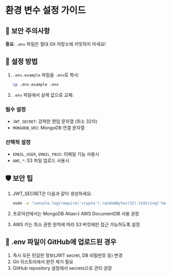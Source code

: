 # 환경 변수 설정 가이드

## 🔐 보안 주의사항

**중요**: `.env` 파일은 절대 Git 저장소에 커밋하지 마세요!

## 📝 설정 방법

1. `.env.example` 파일을 `.env`로 복사:
   ```bash
   cp .env.example .env
   ```

2. `.env` 파일에서 실제 값으로 교체:

### 필수 설정
- `JWT_SECRET`: 강력한 랜덤 문자열 (최소 32자)
- `MONGODB_URI`: MongoDB 연결 문자열

### 선택적 설정
- `EMAIL_USER`, `EMAIL_PASS`: 이메일 기능 사용시
- `AWS_*`: S3 파일 업로드 사용시

## 🛡️ 보안 팁

1. JWT_SECRET은 다음과 같이 생성하세요:
   ```bash
   node -e "console.log(require('crypto').randomBytes(32).toString('hex'))"
   ```

2. 프로덕션에서는 MongoDB Atlas나 AWS DocumentDB 사용 권장

3. AWS 키는 최소 권한 원칙에 따라 S3 버킷에만 접근 가능하도록 설정

## 🚨 .env 파일이 GitHub에 업로드된 경우

1. 즉시 모든 민감한 정보(JWT secret, DB 비밀번호 등) 변경
2. Git 히스토리에서 완전 제거 필요
3. GitHub repository 설정에서 secrets으로 관리 권장